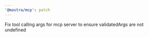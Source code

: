```yaml
---
'@mastra/mcp': patch
---
```


Fix tool calling args for mcp server to ensure validatedArgs are not undefined
